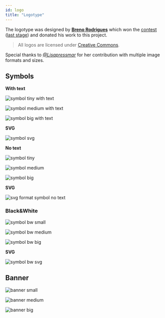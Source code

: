 ```yaml
---
id: logo
title: "Logotype"
---
```


The logotype was designed by **[Breno Rodrigues](https://github.com/rodriguesbreno)** which won the [contest](https://github.com/verdaccio/verdaccio/issues/237) ([last stage](https://github.com/verdaccio/verdaccio/issues/328)) and donated his work to this project.

> All logos are licensed under [Creative Commons](https://github.com/verdaccio/verdaccio/blob/master/LICENSE-docs).

Special thanks to *[@Lisapressmar](https://github.com/Lisapressmar)* for her contribution with multiple image formats and sizes.

## Symbols

__With text__

![symbol tiny with text](assets/logo/symbol/png/logo-small-header-bottom.png)

![symbol medium with text](assets/logo/symbol/png/logo-small-header-bottom@2x.png)

![symbol big with text](assets/logo/symbol/png/logo-small-header-bottom@3x.png)

__SVG__

![symbol svg](assets/logo/symbol/svg/logo-small-header-bottom.svg)

__No text__

![symbol tiny](assets/logo/symbol/png/verdaccio-tiny.png)

![symbol medium](assets/logo/symbol/png/verdaccio-tiny@2x.png)

![symbol big](assets/logo/symbol/png/verdaccio-tiny@3x.png)

__SVG__

![svg format symbol no text](assets/logo/symbol/svg/verdaccio-tiny.svg)



### Black&White

![symbol bw small](assets/logo/symbol/png/verdaccio-blackwhite.png)

![symbol bw medium](assets/logo/symbol/png/verdaccio-blackwhite@2x.png)

![symbol bw big](assets/logo/symbol/png/verdaccio-blackwhite@3x.png)

__SVG__

![symbol bw svg](assets/logo/symbol/svg/verdaccio-blackwhite.svg)


## Banner

![banner small](assets/logo/banner/png/verdaccio-banner.png)

![banner medium](assets/logo/banner/png/verdaccio-banner@2x.png)

![banner big](assets/logo/banner/png/verdaccio-banner@3x.png)


